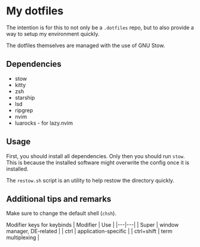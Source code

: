 # My dotfiles

The intention is for this to not only be a `.dotfiles` repo,
but to also provide a way to setup my environment quickly.

The dotfiles themselves are managed with the use of GNU Stow.

## Dependencies

* stow
* kitty
* zsh
* starship
* lsd
* ripgrep
* nvim
* luarocks - for lazy.nvim

## Usage

First, you should install all dependencies. Only then you should run `stow`.
This is because the installed software might overwrite the config once
it is installed.

The `restow.sh` script is an utility to help restow the directory quickly.


## Additional tips and remarks

Make sure to change the default shell (`chsh`).

Modifier keys for keybinds
| Modifier | Use |
|---|---|
| Super | window manager, DE-related |
| ctrl | application-specific |
| ctrl+shift | term multiplexing |
